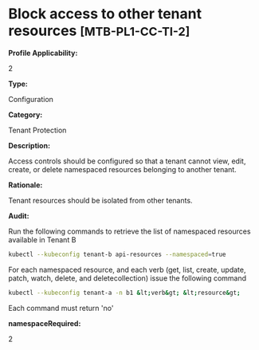 # Block access to other tenant resources <small>[MTB-PL1-CC-TI-2] </small>

**Profile Applicability:**

2

**Type:**

Configuration

**Category:**

Tenant Protection

**Description:**

Access controls should be configured so that a tenant cannot view, edit, create, or delete namespaced resources belonging to another tenant.

**Rationale:**

Tenant resources should be isolated from other tenants.


**Audit:** 

Run the following commands to retrieve the list of namespaced resources available in Tenant B
```bash
kubectl --kubeconfig tenant-b api-resources --namespaced=true
```
For each namespaced resource, and each verb (get, list, create, update, patch, watch, delete, and deletecollection) issue the following command
```bash
kubectl --kubeconfig tenant-a -n b1 &lt;verb&gt; &lt;resource&gt;
```
Each command must return &#39;no&#39;


**namespaceRequired:** 

2

